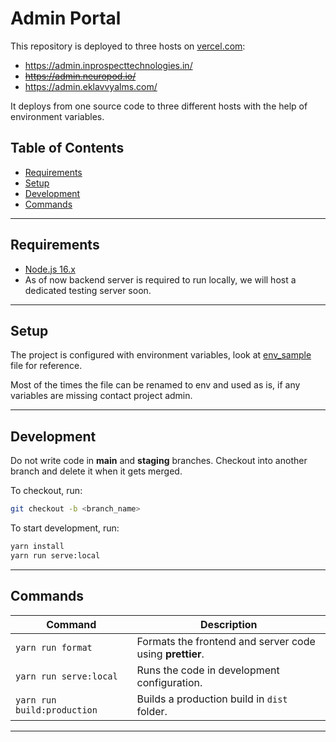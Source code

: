 # Admin Portal

This repository is deployed to three hosts on [vercel.com](https://vercel.com):

- https://admin.inprospecttechnologies.in/
- ~~https://admin.neuropod.io/~~
- https://admin.eklavvyalms.com/

It deploys from one source code to three different hosts with the help of
environment variables.

## Table of Contents

* [Requirements](#requirements)
* [Setup](#setup)
* [Development](#development)
* [Commands](#commands)

---

## Requirements

- [Node.js 16.x](https://nodejs.org/)
- As of now backend server is required to run locally, we will host a dedicated
testing server soon.

---

## Setup

The project is configured with environment variables, look at [env_sample](env_sample)
file for reference.

Most of the times the file can be renamed to env and used as is, if any variables
are missing contact project admin.

---

## Development

Do not write code in **main** and **staging** branches. Checkout into another
branch and delete it when it gets merged.

To checkout, run:

```sh
git checkout -b <branch_name>
```

To start development, run:

```sh
yarn install
yarn run serve:local
```

---

## Commands

| Command                   | Description |
|---------------------------|-------------|
| `yarn run format`          | Formats the frontend and server code using **prettier**.
| `yarn run serve:local`     | Runs the code in development configuration.
| `yarn run build:production`| Builds a production build in `dist` folder.

---
